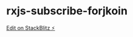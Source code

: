 # rxjs-subscribe-forjkoin

[Edit on StackBlitz ⚡️](https://stackblitz.com/edit/rxjs-subscribe-forjkoin)